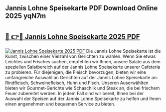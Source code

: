 ## Jannis Lohne Speisekarte PDF Download Online 2025 yqN7m

# <h2><a href="http://gcbcwqk.nevu.top/?p=Jannis+Lohne+Speisekarte">🔗 👉🔴 Jannis Lohne Speisekarte 2025 PDF</a></h2>

[![Jannis Lohne Speisekarte 2025 PDF](https://i.imgur.com/dBaPXMq.png)](http://gcbcwqk.nevu.top/?p=Jannis+Lohne+Speisekarte)
Die Jannis Lohne Speisekarte ist die Kunst, zwischen einer Vielzahl von Gerichten zu wählen. Wenn Sie etwas Leichtes und Frisches suchen, empfehlen wir Ihnen, unsere Salate aus dem speziellen Salatbereich auf der Jannis Lohne Speisekarte unserer Cafeteria zu probieren. Für diejenigen, die Fleisch bevorzugen, bieten wir eine umfangreiche Auswahl an Gerichten auf der Jannis Lohne Speisekarte an: Rindfleisch, Schweinefleisch, Huhn und Fisch. Unseren Auserwählten bieten wir Gourmet-Gerichte wie Schaschlik und Steak an, die bei frischem Feuer zubereitet werden. In jedem Fall sind wir bereit, Ihnen bei der Auswahl der Speisen auf der Jannis Lohne Speisekarte zu helfen und Ihnen einen angenehmen und bequemen Service zu bieten.
